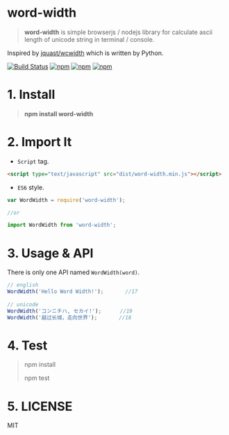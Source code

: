 # word-width

> **word-width** is simple browserjs / nodejs library for calculate ascii length of unicode string in terminal / console.

Inspired by [jquast/wcwidth](https://github.com/jquast/wcwidth) which is written by Python.

[![Build Status](https://travis-ci.org/hustcc/word-width.svg?branch=master)](https://travis-ci.org/hustcc/word-width) [![npm](https://img.shields.io/npm/v/word-width.svg?style=flat-square)](https://www.npmjs.com/package/word-width) [![npm](https://img.shields.io/npm/dt/word-width.svg?style=flat-square)](https://www.npmjs.com/package/word-width) [![npm](https://img.shields.io/npm/l/word-width.svg?style=flat-square)](https://www.npmjs.com/package/word-width)


# 1. Install

> **npm install word-width**


# 2. Import It

 - `Script` tag.

```html
<script type="text/javascript" src="dist/word-width.min.js"></script>
```

 - `ES6` style.

```js
var WordWidth = require('word-width');

//or

import WordWidth from 'word-width';
```


# 3. Usage & API

There is only one API named `WordWidth(word)`.

```js
// english
WordWidth('Hello Word Width!');       //17
  
// unicode
WordWidth('コンニチハ, セカイ!');      //19
WordWidth('越过长城，走向世界');       //18
```


# 4. Test

> npm install
> 
> npm test


# 5. LICENSE

MIT